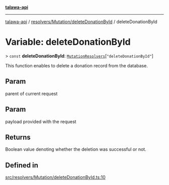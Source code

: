 [**talawa-api**](../../../../README.md)

***

[talawa-api](../../../../modules.md) / [resolvers/Mutation/deleteDonationById](../README.md) / deleteDonationById

# Variable: deleteDonationById

\> `const` **deleteDonationById**: [`MutationResolvers`](../../../../types/generatedGraphQLTypes/type-aliases/MutationResolvers.md)\[`"deleteDonationById"`\]

This function enables to delete a donation record from the database.

## Param

parent of current request

## Param

payload provided with the request

## Returns

Boolean value denoting whether the deletion was successful or not.

## Defined in

[src/resolvers/Mutation/deleteDonationById.ts:10](https://github.com/PalisadoesFoundation/talawa-api/blob/3a5276aff43f5de4f7fab3ec9683a420dcdc7a06/src/resolvers/Mutation/deleteDonationById.ts#L10)
